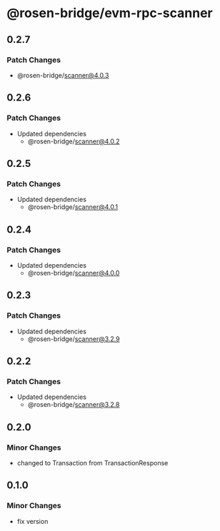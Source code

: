# @rosen-bridge/evm-rpc-scanner

## 0.2.7

### Patch Changes

- @rosen-bridge/scanner@4.0.3

## 0.2.6

### Patch Changes

- Updated dependencies
  - @rosen-bridge/scanner@4.0.2

## 0.2.5

### Patch Changes

- Updated dependencies
  - @rosen-bridge/scanner@4.0.1

## 0.2.4

### Patch Changes

- Updated dependencies
  - @rosen-bridge/scanner@4.0.0

## 0.2.3

### Patch Changes

- Updated dependencies
  - @rosen-bridge/scanner@3.2.9

## 0.2.2

### Patch Changes

- Updated dependencies
  - @rosen-bridge/scanner@3.2.8

## 0.2.0

### Minor Changes

- changed to Transaction from TransactionResponse

## 0.1.0

### Minor Changes

- fix version
